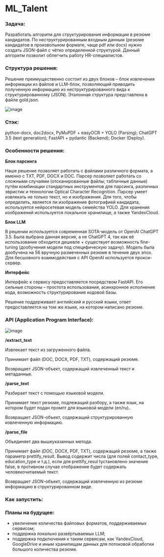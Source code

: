 # ML_Talent

### Задача:
Разработать алгоритм для структурирования информации в резюме кандидатов. 
По неструктурированным входным данным (резюме кандидатов в произвольном формате, чаще pdf или docx) нужно создать JSON-файл с чётко определенной структурой. Данный алгоритм позволит облегчить работу HR-специалистов.

### Структура решения:
Решение преимущественно состоит из двух блоков – блок извлечения информации из файлов и LLM-блок, позволяющий приводить полученную информацию из неструктурированного вида к структурированному (JSON). Эталонная структура представлена в файле gold.json.

![image](https://drive.google.com/uc?export=view&id=1NNuvWxviWRdhINff1vt2Tr9qPrEOtN5P)

### Стэк: 
python-docx, doc2docx, PyMuPDF + easyOCR + YOLO (Parsing); ChatGPT 3.5 (text generation); FastAPI + pydantic (Backend); Docker (Deploy).

### Особенности решения:
**Блок парсинга**

Наше решение позволяет работать с файлами различного формата, а именно с TXT, PDF, DOCX и DOC. Парсер позволяет работать со сложными случаями (отсканированные файлы; табличные данные) путём комбинации стандартных инструментов для парсинга, различных эвристик и технологии Optical Character Recognition. Парсер умеет извлекать не только текст, но и изображения. Для того, чтобы определить, является ли изображение фотографией кандидата, используется нейросетевая модель семейства YOLO. Для хранения изображений используется локальное хранилище, а также YandexCloud.

**Блок LLM**

В решении используется современная SOTA-модель от OpenAI ChatGPT 3.5. Была выбрана данная версия, а не ChatGPT 4, так как её использование обходится дешевле + существует возможность fine-tuning (дообучения модели под специфическую задачу). Модель была дообучена на 56 вручную размеченных резюме в течение двух эпох. Для бесшовного взаимодействия с API OpenAI используется прокси-сервер.  

**Интерфейс**

Интерфейс к сервису предоставляется посредством FastAPI. Его сильные стороны – простота использования, асинхронное исполнение кода, возможность структурирования кодовой базы.

Решение поддерживает английский и русский языки, ответ предоставляется на том же языке, на котором написано резюме.

### API (Application Program Interface): 

![image](https://drive.google.com/uc?export=view&id=11p-08kq4NfJho-KTk088rLUDBo5Gpzx8)

**/extract_text**

Извлекает текст из загруженного файла.

Принимает файл (DOC, DOCX, PDF, TXT), содержащий резюме.

Возвращает JSON-объект, содержащий извлеченный текст и метаданные.

**/parse_text**

Разбирает текст с помощью языковой модели.

Принимает текст резюме, подлежащий разбору, а также язык, на котором будет подан промпт для языковой модели (en/ru)..

Возвращает JSON-объект, содержащий структурированную извлеченную информацию.

**/parse_file**

Объединяет два вышеуказанных метода.

Принимает файл (DOC, DOCX, PDF, TXT), содержащий резюме, а также параметр prettify_result. Вывод содержит числа (для полей contact_type, education_type и т.д.), если для prettify_resul tустановлено значение false, в противном случае отображение будет содержать человекочитаемый текст.

Возвращает JSON-объект, содержащий извлеченную из резюме информацию в структурированном виде.

### Как запустить: 

### Планы на будущее:

* увеличение количества файловых форматов, поддерживаемых сервисом;
* поддержка локально развёртываемых LLM;
* поддержка подключения к таким сервисам, как YandexCloud, GoogleDrive и иным хранилищам данных для потоковой обработки большого количества резюме.


